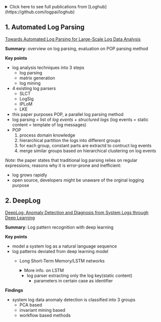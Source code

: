 
<details>
<summary>Click here to see full publications from [Loghub](https://github.com/logpai/loghub)</summary>
<p>

##### Publications using loghub datasets	
+ [**CCS'17**] Min Du, Feifei Li, Guineng Zheng, Vivek Srikumar. [DeepLog: Anomaly Detection and Diagnosis from System Logs through Deep Learning](https://acmccs.github.io/papers/p1285-duA.pdf). ACM Conference on Computer and Communications Security (CCS), 2017.
+ [**TDSC'17**] Pinjia He, Jieming Zhu, Shilin He, Jian Li, Michael R. Lyu. [Towards Automated Log Parsing for Large-Scale Log Data Analysis](http://jiemingzhu.github.io/pub/pjhe_tdsc2017.pdf). IEEE Transactions on Dependable and Secure Computing (TDSC), 2017.
+ [**ICWS'17**] Pinjia He, Jieming Zhu, Zibin Zheng, Michael R. Lyu. [Drain: An Online Log Parsing Approach with Fixed Depth Tree](http://jiemingzhu.github.io/pub/pjhe_icws2017.pdf). IEEE International Conference on Web Services (ICWS), 2017.
+ [**ICSE'16**] Qingwei Lin, Hongyu Zhang, Jian-Guang Lou, Yu Zhang, Xuewei Chen. [Log Clustering Based Problem Identification for Online Service Systems](http://ieeexplore.ieee.org/document/7883294/). International Conference on Software Engineering (ICSE), 2016.
+ [**DSN'16**] Pinjia He, Jieming Zhu, Shilin He, Jian Li, Michael R. Lyu. [An Evaluation Study on Log Parsing and Its Use in Log Mining](http://jiemingzhu.github.io/pub/pjhe_dsn2016.pdf). IEEE/IFIP International Conference on Dependable Systems and Networks (DSN), 2016.
+ [**ISSRE'16**] Shilin He, Jieming Zhu, Pinjia He, Michael R. Lyu. [Experience Report: System Log Analysis for Anomaly Detection](http://jiemingzhu.github.io/pub/slhe_issre2016.pdf). IEEE International Symposium on Software Reliability Engineering (ISSRE), 2016.
+ [**KDD'09**] Adetokunbo Makanju, A. Nur Zincir-Heywood, Evangelos E. Milios. [Clustering Event Logs Using Iterative Partitioning](http://citeseerx.ist.psu.edu/viewdoc/download?doi=10.1.1.503.7668&rep=rep1&type=pdf). ACM SIGKDD International Conference on Knowledge Discovery and Data Mining (KDD), 2009.
+ [**SOSP'09**] Wei Xu, Ling Huang, Armando Fox, David A. Patterson, Michael I. Jordan. [Detecting Large-Scale System Problems by Mining Console Logs](https://www.sigops.org/sosp/sosp09/papers/xu-sosp09.pdf). ACM Symposium on Operating Systems Principles (SOSP), 2009. 
+ [**DSN'07**] Adam J. Oliner, Jon Stearley. [What Supercomputers Say: A Study of Five System Logs](http://ieeexplore.ieee.org/document/4273008/). IEEE/IFIP International Conference on Dependable Systems and Networks (DSN), 2007.

</p>
</details>

## 1. Automated Log Parsing
[Towards Automated Log Parsing for Large-Scale Log Data Analysis](http://jiemingzhu.github.io/pub/pjhe_tdsc2017.pdf)

**Summary**: overview on log parsing, evaluation on POP parsing method

**Key points**
	
* log analysis techniques into 3 steps
	* log parsing	
	* matrix generation
	* log mining
* 4 existing log parsers
	* SLCT
	* LogSig
	* IPLoM
	* LKE
* this paper purposes POP, a parallel log parsing method
* log parsing = list of _log events_ + _structured logs_ (log events = static content = template of log messages)
* POP 
	1. process domain knowledge
	2. hierarchical partition the logs into different groups
	3. for each group, constant parts are extractd to contruct log events
	4. merge similar groups based on hierarchical clustering on log events 

*Note*: the paper states that traditional log parsing relies on regular expressions; reasons why it is error-prone and inefficient:

* log grows rapidly
* open source, developers might be unaware of the orginal logging purpose


## 2. DeepLog

[DeepLog: Anomaly Detection and Diagnosis from System Logs through Deep Learning](https://acmccs.github.io/papers/p1285-duA.pdf)

**Summary**: Log pattern recognition with deep learning
	
**Key points**

* model a system log as a natural language sequence
* log patterns deviated from deep learning model 
	* Long Short-Term Memory/LSTM networks 
	
		<details>
		<summary>More info. on LSTM</summary>
		<p>	
		
					RNN = a deep learning model that forwards the output of a layer to the next input 
					LSTM network = instace of Recurrent Neural Network/RNN = used to solve 'the vanishing gradient' problem as a gating unit = which makes the decision of forgetting and remembering the input for future timestamps
					'the vanishing gradient' = the earlier layers of the network are the slowest to train = expotential small gradient = small update to the next layer = barely moving the weight
					'gradient' = rate at which cost changes with respect to weight or bias 
					cost = generated output - actual output
					
					Neural networks composed of: 
						1) input layer
						2) hidden layer
						3) output layer
					Neural networks = classifier by using, for example, forward progation; = for more complex example, it serves for pattern recognition (ie. deep net for facial recognition)
						
		* [The vanishing gradient](https://youtu.be/SKMpmAOUa2Q)
		* [Which deep network to use](https://www.youtube.com/watch?v=JjZDoojyzXQ)
		</p>
		</details>

		* log parser extracting only the log key(static content)
			* parameters in certain case as identifier
	
	
**Findings**

* system log data anomaly detection is classified into 3 groups
	* PCA based
	* invariant mining based
	* workflow based methods

